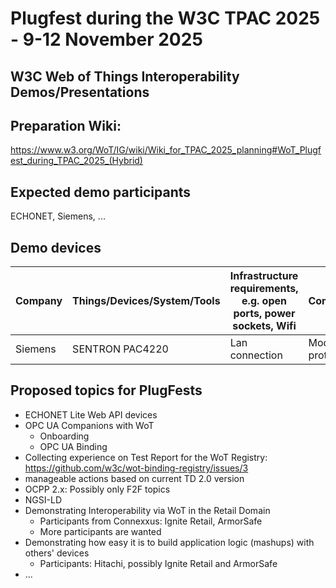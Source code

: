 # Plugfest during the W3C TPAC 2025 - 9-12 November 2025

## W3C Web of Things Interoperability Demos/Presentations

## Preparation Wiki:

https://www.w3.org/WoT/IG/wiki/Wiki_for_TPAC_2025_planning#WoT_Plugfest_during_TPAC_2025_(Hybrid)

## Expected demo participants

ECHONET, Siemens, ...

## Demo devices

| Company   | Things/Devices/System/Tools         | Infrastructure requirements, e.g. open ports, power sockets, Wifi | Comments                 |Contact|
|-----------|-------------------------------------|-------------------------------------------------------------------|--------------------------|-------|
| Siemens   |  SENTRON PAC4220                    | Lan connection                                                    | Modbus protocol          |       |

## Proposed topics for PlugFests

* ECHONET Lite Web API devices
* OPC UA Companions with WoT
  * Onboarding
  * OPC UA Binding
* Collecting experience on Test Report for the WoT Registry: https://github.com/w3c/wot-binding-registry/issues/3
* manageable actions based on current TD 2.0 version
* OCPP 2.x: Possibly only F2F topics
* NGSI-LD
* Demonstrating Interoperability via WoT in the Retail Domain
  * Participants from Connexxus: Ignite Retail, ArmorSafe
  * More participants are wanted
* Demonstrating how easy it is to build application logic (mashups) with others' devices
  * Participants: Hitachi, possibly Ignite Retail and ArmorSafe
* ...
